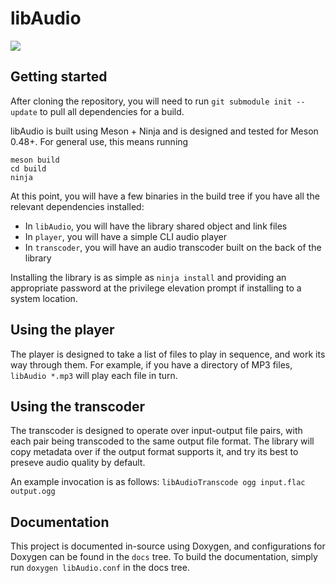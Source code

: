 
libAudio
========

![](https://github.com/DX-MON/libAudio/workflows/.github/workflows/main.yml/badge.svg)

## Getting started

After cloning the repository, you will need to run `git submodule init --update` to pull all dependencies for a build.

libAudio is built using Meson + Ninja and is designed and tested for Meson 0.48+.
For general use, this means running
```
meson build
cd build
ninja
```

At this point, you will have a few binaries in the build tree if you have all the relevant dependencies installed:
* In `libAudio`, you will have the library shared object and link files
* In `player`, you will have a simple CLI audio player
* In `transcoder`, you will have an audio transcoder built on the back of the library

Installing the library is as simple as `ninja install` and providing an appropriate password at the privilege elevation prompt if installing to a system location.

## Using the player

The player is designed to take a list of files to play in sequence, and work its way through them. For example, if you have a directory of MP3 files, `libAudio *.mp3` will play each file in turn.

## Using the transcoder

The transcoder is designed to operate over input-output file pairs, with each pair being transcoded to the same output file format. The library will copy metadata over if the output format supports it, and try its best to preseve audio quality by default.

An example invocation is as follows: `libAudioTranscode ogg input.flac output.ogg`

## Documentation

This project is documented in-source using Doxygen, and configurations for Doxygen can be found in the `docs` tree.
To build the documentation, simply run `doxygen libAudio.conf` in the docs tree.
